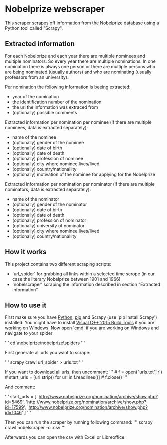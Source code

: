 # Nobelprize webscraper
This scraper scrapes off information from the Nobelprize database using a Python tool called "Scrapy".

## Extracted information
For each Nobelprize and each year there are multiple nominees and multiple nominators. So every year there are multiple nominations. In one nomination there is always one person or there are multiple persons who are being nominated (usually authors) and who are nominating (usually professors from an university).

Per nomination the following information is beeing extracted:
* year of the nomination
* the identification number of the nomination
* the url the information was extraced from
* (optionally) possible comments

Extracted information per nomination per nominee (if there are multiple nominees, data is extracted separately):
* name of the nominee
* (optionally) gender of the nominee
* (optionally) date of birth
* (optionally) date of death
* (optionally) profession of nominee
* (optionally) city where nominee lives/lived
* (optionally) country/nationallity
* (optionally) motivation of the nominee for applying for the Nobelprize

Extracted information per nomination per nominator (if there are multiple nominators, data is extracted separately):
* name of the nominator
* (optionally) gender of the nominator
* (optionally) date of birth
* (optionally) date of death
* (optionally) profession of nominator
* (optionally) university of nominator
* (optionally) city where nominee lives/lived
* (optionally) country/nationallity

## How it works
This project contains two different scraping scripts:
* 'url_spider' for grabbing all links within a selected time scrope (in our case the literary Nobelprize between 1901 and 1966)
* 'nobelscraper' scraping the information described in section "Extracted information"

## How to use it
First make sure you have [Python](https://www.python.org/downloads/), [pip](https://pip.pypa.io/en/stable/installing/) and Scrapy (use 'pip install Scrapy') installed.
You might have to install [Visual C++ 2015 Build Tools](http://landinghub.visualstudio.com/visual-cpp-build-tools) if you are working on Windows.
Now open 'cmd' if you are working on Windows and navigate to your spider

'''
cd <path to your folder>\nobelprize\nobelprize\spiders
'''

First generate all urls you want to scrape:

'''
scrapy crawl url_spider > urls.txt
'''

If you want to download all urls, then uncomment:
'''
    # f = open("urls.txt",'r')
    # start_urls = [url.strip() for url in f.readlines()]
    # f.close()
'''

And comment:

'''
    start_urls = [
        'http://www.nobelprize.org/nomination/archive/show.php?id=5469',
        'http://www.nobelprize.org/nomination/archive/show.php?id=17599',
        'http://www.nobelprize.org/nomination/archive/show.php?id=1046'
    ]
'''

Then you can run the scraper by running following command:
'''
scrapy crawl nobelscraper -o <name of your output file>.csv
'''

Afterwards you can open the csv with Excel or Libreoffice.